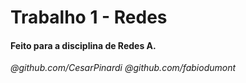 # Trabalho 1 - Redes

<h4>
  Feito para a disciplina de Redes A.
</h4>

*@github.com/CesarPinardi*
*@github.com/fabiodumont*

